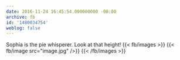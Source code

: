 ```yaml
---
date: 2016-11-24 16:45:54.000000000 -08:00
archive: fb
id: '1480034754'
weblog: false
---
```


Sophia is the pie whisperer. Look at that height!
{{< fb/images >}}
{{< fb/image src="image.jpg" />}}
{{< /fb/images >}}
